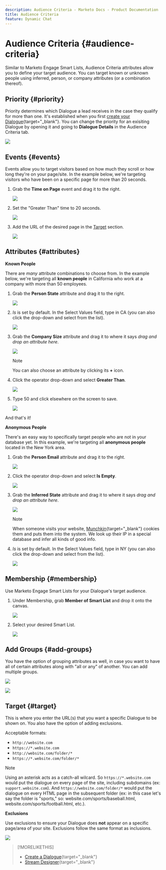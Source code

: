 ```yaml
---
description: Audience Criteria - Marketo Docs - Product Documentation
title: Audience Criteria
feature: Dynamic Chat
---
```

# Audience Criteria {#audience-criteria}

Similar to Marketo Engage Smart Lists, Audience Criteria attributes allow you to define your target audience. You can target known or unknown people using inferred, person, or company attributes (or a combination thereof).

## Priority {#priority}

Priority determines which Dialogue a lead receives in the case they qualify for more than one. It's established when you first [create your Dialogue](/help/marketo/product-docs/demand-generation/dynamic-chat/automated-chat/create-a-dialogue.md){target="_blank"}. You can change the priority for an exisiting Dialogue by opening it and going to **Dialogue Details** in the Audience Criteria tab.

   ![](assets/audience-criteria-1.png)

## Events {#events}

Events allow you to target visitors based on how much they scroll or how long they're on your page/site. In the example below, we're targeting visitors who have been on a specific page for more than 20 seconds.

1. Grab the **Time on Page** event and drag it to the right.

   ![](assets/audience-criteria-3.png)

1. Set the "Greater Than" time to 20 seconds.

   ![](assets/audience-criteria-4.png)

1. Add the URL of the desired page in the [Target](#target) section.

   ![](assets/audience-criteria-5.png)

## Attributes {#attributes}

**Known People**

There are _many_ attribute combinations to choose from. In the example below, we're targeting all **known people** in California who work at a company with more than 50 employees.

1. Grab the **Person State** attribute and drag it to the right.

   ![](assets/audience-criteria-7.png)

1. _Is_ is set by default. In the Select Values field, type in CA (you can also click the drop-down and select from the list).

   ![](assets/audience-criteria-8.png)

1. Grab the **Company Size** attribute and drag it to where it says _drag and drop an attribute here_.

   ![](assets/audience-criteria-9.png)

   >[!NOTE]
   >
   >You can also choose an attribute by clicking its **+** icon.

1. Click the operator drop-down and select **Greater Than**.

   ![](assets/audience-criteria-10.png)

1. Type 50 and click elsewhere on the screen to save.

   ![](assets/audience-criteria-11.png)

And that's it!

**Anonymous People**

There's an easy way to specifically target people who are not in your database yet. In this example, we're targeting all **anonymous people** located in the New York area.

1. Grab the **Person Email** attribute and drag it to the right.

   ![](assets/audience-criteria-12.png)

1. Click the operator drop-down and select **Is Empty**.

   ![](assets/audience-criteria-13.png)

1. Grab the **Inferred State** attribute and drag it to where it says _drag and drop an attribute here_.

   ![](assets/audience-criteria-14.png)

   >[!NOTE]
   >
   >When someone visits your website, [Munchkin](/help/marketo/product-docs/administration/additional-integrations/add-munchkin-tracking-code-to-your-website.md){target="_blank"} cookies them and puts them into the system. We look up their IP in a special database and infer all kinds of good info.

1. _Is_ is set by default. In the Select Values field, type in NY (you can also click the drop-down and select from the list).

   ![](assets/audience-criteria-15.png)

## Membership {#membership}

Use Marketo Engage Smart Lists for your Dialogue's target audience.

1. Under Membership, grab **Member of Smart List** and drop it onto the canvas.

   ![](assets/audience-criteria-15a.png)

1. Select your desired Smart List.

   ![](assets/audience-criteria-15b.png)

## Add Groups {#add-groups}

You have the option of grouping attributes as well, in case you want to have all of certain attributes along with "all or any" of another. You can add multiple groups.

   ![](assets/audience-criteria-16.png)

   ![](assets/audience-criteria-17.png)

## Target {#target}

This is where you enter the URL(s) that you want a specific Dialogue to be shown on. You also have the option of adding exclusions.

Acceptable formats:

* `http://website.com`
* `https://*.website.com`
* `http://website.com/folder/*`
* `https://*.website.com/folder/*`

>[!NOTE]
>
>Using an asterisk acts as a catch-all wilcard. So `https://*.website.com` would put the dialogue on every page of the site, including subdomains (ex: `support.website.com`). And `https://website.com/folder/*` would put the dialogue on every HTML page in the subsequent folder (ex: in this case let's say the folder is "sports," so: website.com/sports/baseball.html, website.com/sports/football.html, etc.).

**Exclusions**

Use exclusions to ensure your Dialogue does **not** appear on a specific page/area of your site. Exclusions follow the same format as inclusions.

   ![](assets/audience-criteria-18.png)

>[!MORELIKETHIS]
>
>* [Create a Dialogue](/help/marketo/product-docs/demand-generation/dynamic-chat/automated-chat/create-a-dialogue.md){target="_blank"}
>* [Stream Designer](/help/marketo/product-docs/demand-generation/dynamic-chat/automated-chat/stream-designer.md){target="_blank"}
